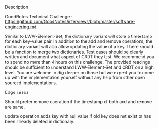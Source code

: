Description

GoodNotes Technical Challenge : https://github.com/GoodNotes/interviews/blob/master/software-engineering.md.

Similar to LWW-Element-Set, the dictionary variant will store a timestamp for each key-value pair. In addition to the add and remove operations, the dictionary variant will also allow updating the value of a key. There should be a function to merge two dictionaries. Test cases should be clearly written and document what aspect of CRDT they test. We recommend you to spend no more than 4 hours on this challenge. The provided readings should be sufficient to understand LWW-Element-Set and CRDT on a high level. You are welcome to dig deeper on those but we expect you to come up with the implementation yourself without any help from other open sourced implementations.

Edge cases

Should prefer remove operation if the timestamp of both add and remove are same.

update operation adds key with null value if old key does not exist or has been already deleted in dictionary.

 
